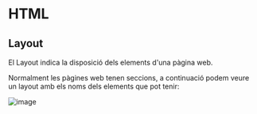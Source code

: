# HTML

## Layout

El Layout indica la disposició dels elements d'una pàgina web.

Normalment les pàgines web tenen seccions, a continuació podem veure un layout amb els noms dels elements que pot tenir:

![image](https://user-images.githubusercontent.com/110727546/221202977-46eed07b-ec1d-496a-aca1-66a5149de251.png)


